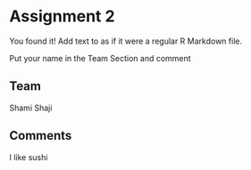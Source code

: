 # Assignment 2

You found it!  Add text to as if it were a regular R Markdown file.

Put your name in the Team Section and comment

## Team

Shami Shaji

## Comments

I like sushi
